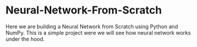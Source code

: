 # Neural-Network-From-Scratch
Here we are building a Neural Network from Scratch using Python and NumPy. This is a simple project were we will see how neural network works under the hood.
